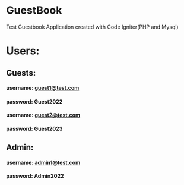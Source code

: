 # GuestBook
Test Guestbook Application created with Code Igniter(PHP and Mysql)

# Users:

## Guests:

#### username: guest1@test.com
#### password: Guest2022

#### username: guest2@test.com
#### password: Guest2023

## Admin:

#### username: admin1@test.com
#### password: Admin2022
